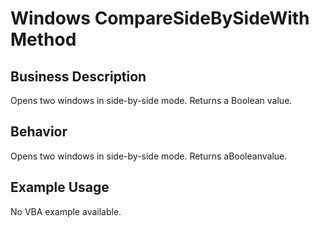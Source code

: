 # Windows CompareSideBySideWith Method

## Business Description
Opens two windows in side-by-side mode. Returns a Boolean value.

## Behavior
Opens two windows in side-by-side mode.  Returns aBooleanvalue.

## Example Usage
No VBA example available.